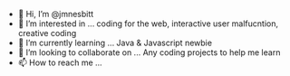 - 👋 Hi, I’m @jmnesbitt
- 👀 I’m interested in ... coding for the web, interactive user malfucntion, creative coding
- 🌱 I’m currently learning ... Java & Javascript newbie
- 💞️ I’m looking to collaborate on ... Any coding projects to help me learn
- 📫 How to reach me ... 

<!---
jmnesbitt/jmnesbitt is a ✨ special ✨ repository because its `README.md` (this file) appears on your GitHub profile.
You can click the Preview link to take a look at your changes.
--->
